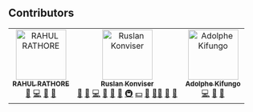## Contributors

<!-- ALL-CONTRIBUTORS-LIST:START - Do not remove or modify this section -->
<!-- prettier-ignore-start -->
<!-- markdownlint-disable -->
<table>
  <tbody>
    <tr>
      <td align="center"><a href="https://github.com/rahul-rathore-576"><img src="https://avatars.githubusercontent.com/u/41804588?v=4?s=100" width="100px;" alt="RAHUL RATHORE"/><br /><sub><b>RAHUL RATHORE</b></sub></a><br /><a href="https://github.com/i4net/i4net/issues?q=author%3Arahul-rathore-576" title="Bug reports">🐛</a> <a href="https://github.com/i4net/i4net/commits?author=rahul-rathore-576" title="Code">💻</a> <a href="#ideas-rahul-rathore-576" title="Ideas, Planning, & Feedback">🤔</a> <a href="https://github.com/i4net/i4net/pulls?q=is%3Apr+reviewed-by%3Arahul-rathore-576" title="Reviewed Pull Requests">👀</a></td>
      <td align="center"><a href="https://github.com/i4net"><img src="https://avatars.githubusercontent.com/u/118497?v=4?s=100" width="100px;" alt="Ruslan Konviser"/><br /><sub><b>Ruslan Konviser</b></sub></a><br /><a href="#business-evereq" title="Business development">💼</a> <a href="#ideas-evereq" title="Ideas, Planning, & Feedback">🤔</a> <a href="https://github.com/i4net/i4net/commits?author=evereq" title="Code">💻</a> <a href="https://github.com/i4net/i4net/issues?q=author%3Aevereq" title="Bug reports">🐛</a> <a href="https://github.com/i4net/i4net/commits?author=evereq" title="Documentation">📖</a> <a href="#design-evereq" title="Design">🎨</a> <a href="#infra-evereq" title="Infrastructure (Hosting, Build-Tools, etc)">🚇</a> <a href="#financial-evereq" title="Financial">💵</a> <a href="#maintenance-evereq" title="Maintenance">🚧</a> <a href="#mentoring-evereq" title="Mentoring">🧑‍🏫</a> <a href="#projectManagement-evereq" title="Project Management">📆</a> <a href="https://github.com/i4net/i4net/pulls?q=is%3Apr+reviewed-by%3Aevereq" title="Reviewed Pull Requests">👀</a></td>
      <td align="center"><a href="http://adkif.netlify.app"><img src="https://avatars.githubusercontent.com/u/45813955?v=4?s=100" width="100px;" alt="Adolphe Kifungo"/><br /><sub><b>Adolphe Kifungo</b></sub></a><br /><a href="https://github.com/i4net/i4net/commits?author=adkif" title="Code">💻</a> <a href="#ideas-adkif" title="Ideas, Planning, & Feedback">🤔</a> <a href="https://github.com/i4net/i4net/issues?q=author%3Aadkif" title="Bug reports">🐛</a></td>
    </tr>
  </tbody>
</table>

<!-- markdownlint-restore -->
<!-- prettier-ignore-end -->

<!-- ALL-CONTRIBUTORS-LIST:END -->
